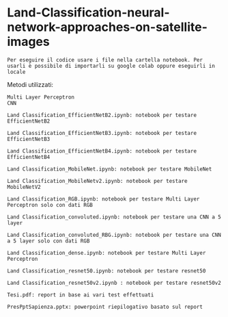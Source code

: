 # Land-Classification-neural-network-approaches-on-satellite-images

    Per eseguire il codice usare i file nella cartella notebook. Per usarli è possibile di importarli su google colab oppure eseguirli in locale

Metodi utilizzati:

    Multi Layer Perceptron
    CNN

    Land Classification_EfficientNetB2.ipynb: notebook per testare EfficientNetB2

    Land Classification_EfficientNetB3.ipynb: notebook per testare EfficientNetB3

    Land Classification_EfficientNetB4.ipynb: notebook per testare EfficientNetB4

    Land Classification_MobileNet.ipynb: notebook per testare MobileNet

    Land Classification_MobileNetv2.ipynb: notebook per testare MobileNetV2

    Land Classification_RGB.ipynb: notebook per testare Multi Layer Perceptron solo con dati RGB

    Land Classification_convoluted.ipynb: notebook per testare una CNN a 5 layer

    Land Classification_convoluted_RBG.ipynb: notebook per testare una CNN a 5 layer solo con dati RGB

    Land Classification_dense.ipynb: notebook per testare Multi Layer Perceptron

    Land Classification_resnet50.ipynb: notebook per testare resnet50

    Land Classification_resnet50v2.ipynb : notebook per testare resnet50v2

    Tesi.pdf: report in base ai vari test effettuati

    PresPptSapienza.pptx: powerpoint riepilogativo basato sul report
